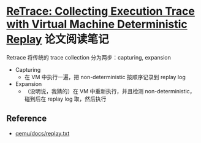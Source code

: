 # [ReTrace: Collecting Execution Trace with Virtual Machine Deterministic Replay](https://labs.vmware.com/academic/publications/retrace) 论文阅读笔记

Retrace 将传统的 trace collection 分为两步：capturing, expansion

- Capturing
  - 在 VM 中执行一遍，把 non-deterministic 按顺序记录到 replay log
- Expansion
  - （没明说，我猜的）在 VM 中重新执行，并且检测 non-deterministic，碰到后在 replay log 取，然后执行


## Reference

- [qemu/docs/replay.txt](https://github.com/qemu/qemu/blob/master/docs/replay.txt)